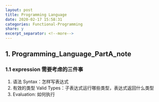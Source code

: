 ```yaml
---
layout: post
title: Programming Language
date: 2020-02-17 15:58:31
categories: Functional-Programming
share: y
excerpt_separator: <!--more-->
---
```



<!--more-->

## 1. Programming_Language_PartA_note
### 1.1 expression 需要考虑的三件事

1. 语法 Syntax：怎样写表达式
2. 有效的类型 Valid Types：子表达式运行哪些类型，表达式返回什么类型
3. 	Evaluation: 如何执行	


	